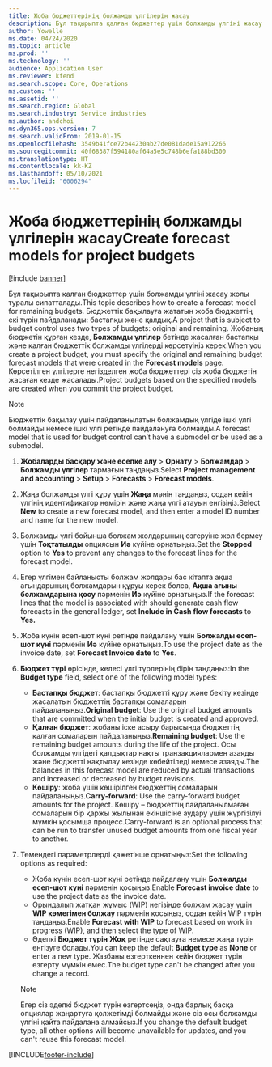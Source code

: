 ```yaml
---
title: Жоба бюджеттерінің болжамды үлгілерін жасау
description: Бұл тақырыпта қалған бюджеттер үшін болжамды үлгіні жасау жолы туралы сипатталады.
author: Yowelle
ms.date: 04/24/2020
ms.topic: article
ms.prod: ''
ms.technology: ''
audience: Application User
ms.reviewer: kfend
ms.search.scope: Core, Operations
ms.custom: ''
ms.assetid: ''
ms.search.region: Global
ms.search.industry: Service industries
ms.author: andchoi
ms.dyn365.ops.version: 7
ms.search.validFrom: 2019-01-15
ms.openlocfilehash: 3549b41fce72b44230ab27de081dade15a912266
ms.sourcegitcommit: 40f68387f594180af64a5e5c748b6efa188bd300
ms.translationtype: HT
ms.contentlocale: kk-KZ
ms.lasthandoff: 05/10/2021
ms.locfileid: "6006294"
---
```

# <a name="create-forecast-models-for-project-budgets"></a><span data-ttu-id="e4167-103">Жоба бюджеттерінің болжамды үлгілерін жасау</span><span class="sxs-lookup"><span data-stu-id="e4167-103">Create forecast models for project budgets</span></span> 

[!include [banner](../includes/banner.md)]

<span data-ttu-id="e4167-104">Бұл тақырыпта қалған бюджеттер үшін болжамды үлгіні жасау жолы туралы сипатталады.</span><span class="sxs-lookup"><span data-stu-id="e4167-104">This topic describes how to create a forecast model for remaining budgets.</span></span> <span data-ttu-id="e4167-105">Бюджеттік бақылауға жататын жоба бюджеттің екі түрін пайдаланады: бастапқы және қалдық.</span><span class="sxs-lookup"><span data-stu-id="e4167-105">A project that is subject to budget control uses two types of budgets: original and remaining.</span></span> <span data-ttu-id="e4167-106">Жобаның бюджетін құрған кезде, **Болжамды үлгілер** бетінде жасалған бастапқы және қалған бюджеттік болжамды үлгілерді көрсетуіңіз керек.</span><span class="sxs-lookup"><span data-stu-id="e4167-106">When you create a project budget, you must specify the original and remaining budget forecast models that were created in the **Forecast models** page.</span></span> <span data-ttu-id="e4167-107">Көрсетілген үлгілерге негізделген жоба бюджеттері сіз жоба бюджетін жасаған кезде жасалады.</span><span class="sxs-lookup"><span data-stu-id="e4167-107">Project budgets based on the specified models are created when you commit the project budget.</span></span>

> [!NOTE]
> <span data-ttu-id="e4167-108">Бюджеттік бақылау үшін пайдаланылатын болжамдық үлгіде ішкі үлгі болмайды немесе ішкі үлгі ретінде пайдалануға болмайды.</span><span class="sxs-lookup"><span data-stu-id="e4167-108">A forecast model that is used for budget control can’t have a submodel or be used as a submodel.</span></span>

1. <span data-ttu-id="e4167-109">**Жобаларды басқару және есепке алу** > **Орнату** > **Болжамдар**  > **Болжамды үлгілер** тармағын таңдаңыз.</span><span class="sxs-lookup"><span data-stu-id="e4167-109">Select **Project management and accounting** > **Setup** > **Forecasts**  > **Forecast models**.</span></span>
2. <span data-ttu-id="e4167-110">Жаңа болжамды үлгі құру үшін **Жаңа** мәнін таңдаңыз, содан кейін үлгінің идентификатор нөмірін және жаңа үлгі атауын енгізіңіз.</span><span class="sxs-lookup"><span data-stu-id="e4167-110">Select **New** to create a new forecast model, and then enter a model ID number and name for the new model.</span></span> 
3. <span data-ttu-id="e4167-111">Болжамды үлгі бойынша болжам жолдарының өзгеруіне жол бермеу үшін **Тоқтатылды** опциясын **Иә** күйіне орнатыңыз.</span><span class="sxs-lookup"><span data-stu-id="e4167-111">Set the **Stopped** option to **Yes** to prevent any changes to the forecast lines for the forecast model.</span></span> 
4. <span data-ttu-id="e4167-112">Егер үлгімен байланысты болжам жолдары бас кітапта ақша ағындарының болжамдарын құруы керек болса, **Ақша ағыны болжамдарына қосу** пәрменін **Иә** күйіне орнатыңыз.</span><span class="sxs-lookup"><span data-stu-id="e4167-112">If the forecast lines that the model is associated with should generate cash flow forecasts in the general ledger, set **Include in Cash flow forecasts** to **Yes.**</span></span> 
5. <span data-ttu-id="e4167-113">Жоба күнін есеп-шот күні ретінде пайдалану үшін **Болжалды есеп-шот күні** пәрменін **Иә** күйіне орнатыңыз.</span><span class="sxs-lookup"><span data-stu-id="e4167-113">To use the project date as the invoice date, set **Forecast Invoice date** to **Yes**.</span></span> 
6. <span data-ttu-id="e4167-114">**Бюджет түрі** өрісінде, келесі үлгі түрлерінің бірін таңдаңыз:</span><span class="sxs-lookup"><span data-stu-id="e4167-114">In the **Budget type** field, select one of the following model types:</span></span>

   - <span data-ttu-id="e4167-115">**Бастапқы бюджет**: бастапқы бюджетті құру және бекіту кезінде жасалатын бюджеттің бастапқы сомаларын пайдаланыңыз.</span><span class="sxs-lookup"><span data-stu-id="e4167-115">**Original budget**: Use the original budget amounts that are committed when the initial budget is created and approved.</span></span>
   - <span data-ttu-id="e4167-116">**Қалған бюджет**: жобаны іске асыру барысында бюджеттің қалған сомаларын пайдаланыңыз.</span><span class="sxs-lookup"><span data-stu-id="e4167-116">**Remaining budget**: Use the remaining budget amounts during the life of the project.</span></span> <span data-ttu-id="e4167-117">Осы болжамды үлгідегі қалдықтар нақты транзакциялармен азаяды және бюджетті нақтылау кезінде көбейтіледі немесе азаяды.</span><span class="sxs-lookup"><span data-stu-id="e4167-117">The balances in this forecast model are reduced by actual transactions and increased or decreased by budget revisions.</span></span>
   - <span data-ttu-id="e4167-118">**Көшіру**: жоба үшін көшірілген бюджеттің сомаларын пайдаланыңыз.</span><span class="sxs-lookup"><span data-stu-id="e4167-118">**Carry-forward**: Use the carry-forward budget amounts for the project.</span></span> <span data-ttu-id="e4167-119">Көшіру – бюджеттің пайдаланылмаған сомаларын бір қаржы жылынан екіншісіне аудару үшін жүргізілуі мүмкін қосымша процесс.</span><span class="sxs-lookup"><span data-stu-id="e4167-119">Carry-forward is an optional process that can be run to transfer unused budget amounts from one fiscal year to another.</span></span>

7. <span data-ttu-id="e4167-120">Төмендегі параметрлерді қажетінше орнатыңыз:</span><span class="sxs-lookup"><span data-stu-id="e4167-120">Set the following options as required:</span></span>

   - <span data-ttu-id="e4167-121">Жоба күнін есеп-шот күні ретінде пайдалану үшін **Болжалды есеп-шот күні** пәрменін қосыңыз.</span><span class="sxs-lookup"><span data-stu-id="e4167-121">Enable **Forecast invoice date** to use the project date as the invoice date.</span></span>
   - <span data-ttu-id="e4167-122">Орындалып жатқан жұмыс (WIP) негізінде болжам жасау үшін **WIP көмегімен болжау** пәрменін қосыңыз, содан кейін WIP түрін таңдаңыз.</span><span class="sxs-lookup"><span data-stu-id="e4167-122">Enable **Forecast with WIP** to forecast based on work in progress (WIP), and then select the type of WIP.</span></span> 
   - <span data-ttu-id="e4167-123">Әдепкі **Бюджет түрін** **Жоқ** ретінде сақтауға немесе жаңа түрін енгізуге болады.</span><span class="sxs-lookup"><span data-stu-id="e4167-123">You can keep the default **Budget type** as **None** or enter a new type.</span></span> <span data-ttu-id="e4167-124">Жазбаны өзгерткеннен кейін бюджет түрін өзгерту мүмкін емес.</span><span class="sxs-lookup"><span data-stu-id="e4167-124">The budget type can't be changed after you change a record.</span></span>     
    > [!NOTE]
    > <span data-ttu-id="e4167-125">Егер сіз әдепкі бюджет түрін өзгертсеңіз, онда барлық басқа опциялар жаңартуға қолжетімді болмайды және сіз осы болжамды үлгіні қайта пайдалана алмайсыз.</span><span class="sxs-lookup"><span data-stu-id="e4167-125">If you change the default budget type, all other options will become unavailable for updates, and you can't reuse this forecast model.</span></span> 
   


 



[!INCLUDE[footer-include](../includes/footer-banner.md)]